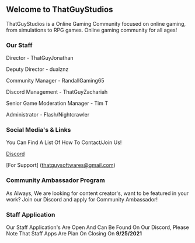 ## Welcome to ThatGuyStudios

ThatGuyStudios is a Online Gaming Community focused on online gaming, from simulations to RPG games. Online gaming community for all ages!

### Our Staff

Director - ThatGuyJonathan

Deputy Director - dualznz

Community Manager - RandallGaming65

Discord Management - ThatGuyZachariah

Senior Game Moderation Manager - Tim T

Administrator - Flash/Nightcrawler

### Social Media's & Links

You Can Find A List Of How To Contact/Join Us!

[Discord](https://discord.gg/M7ACRsUGp9) 

[For Support] (thatguysoftwares@gmail.com)

### Community Ambassador Program

As Always, We are looking for content creator's, want to be featured in your work? Join our Discord and apply for Community Ambassador!

### **Staff Application** 

Our Staff Application's Are Open And Can Be Found On Our Discord, Please Note That Staff Apps Are Plan On Closing On **9/25/2021**
